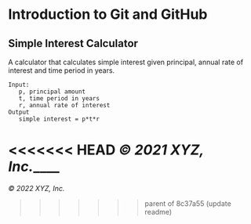 # Introduction to Git and GitHub

## Simple Interest Calculator

A calculator that calculates simple interest given principal, annual rate of interest and time period in years.

```
Input:
   p, principal amount
   t, time period in years
   r, annual rate of interest
Output
   simple interest = p*t*r
```

<<<<<<< HEAD
_© 2021 XYZ, Inc._____
=======
_© 2022 XYZ, Inc._
>>>>>>> parent of 8c37a55 (update readme)
